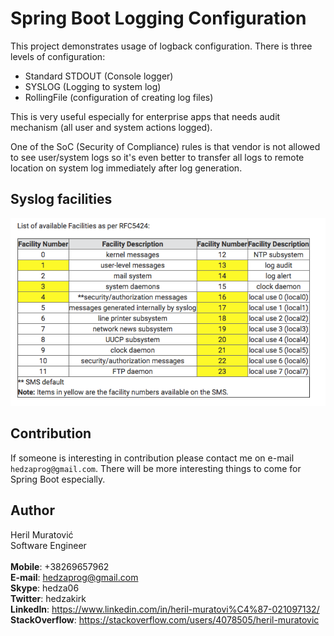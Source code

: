 # Spring Boot Logging Configuration

This project demonstrates usage of logback configuration. There is three levels
of configuration:
- Standard STDOUT (Console logger)
- SYSLOG (Logging to system log)
- RollingFile (configuration of creating log files)

This is very useful especially for enterprise apps that needs audit mechanism (all user and system actions logged). 

One of the SoC (Security of Compliance) rules is that vendor is not allowed to see
user/system logs so it's even better to transfer all logs to remote location on system 
log immediately after log generation.

## Syslog facilities
![alt text](https://github.com/hedza06/spring-boot-logging/blob/master/src/main/resources/facilities.png)

## Contribution
If someone is interesting in contribution please contact me on e-mail ```hedzaprog@gmail.com```. There will be more interesting things to come for Spring Boot especially.

## Author
Heril Muratović   
Software Engineer  
<br>
**Mobile**: +38269657962  
**E-mail**: hedzaprog@gmail.com  
**Skype**: hedza06  
**Twitter**: hedzakirk  
**LinkedIn**: https://www.linkedin.com/in/heril-muratovi%C4%87-021097132/  
**StackOverflow**: https://stackoverflow.com/users/4078505/heril-muratovic

